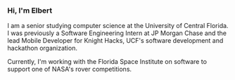 ### Hi, I'm Elbert

I am a senior studying computer science at the University of Central Florida. I was previously a Software Engineering Intern at JP Morgan Chase and the lead Mobile Developer for Knight Hacks, UCF's software development and hackathon organization.

Currently, I'm working with the Florida Space Institute on software to support one of NASA's rover competitions.
<!--
**ElbertTse/ElbertTse** is a ✨ _special_ ✨ repository because its `README.md` (this file) appears on your GitHub profile.

Here are some ideas to get you started:

- 🔭 I’m currently working on ...
- 🌱 I’m currently learning ...
- 👯 I’m looking to collaborate on ...
- 🤔 I’m looking for help with ...
- 💬 Ask me about ...
- 📫 How to reach me: ...
- 😄 Pronouns: ...
- ⚡ Fun fact: ...
-->
